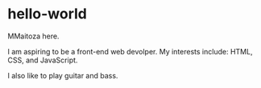 # hello-world
MMaitoza here.

I am aspiring to be a front-end web devolper. My interests include: HTML, CSS, and JavaScript.

I also like to play guitar and bass.
